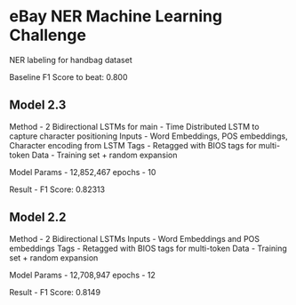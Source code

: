 # eBay NER Machine Learning Challenge

NER labeling for handbag dataset

Baseline F1 Score to beat: 0.800

## Model 2.3
Method - 2 Bidirectional LSTMs for main
       - Time Distributed LSTM to capture character positioning
Inputs - Word Embeddings, POS embeddings, Character encoding from LSTM
Tags - Retagged with BIOS tags for multi-token
Data - Training set + random expansion

Model Params - 12,852,467
epochs - 10

Result - F1 Score: 0.82313


## Model 2.2
Method - 2 Bidirectional LSTMs
Inputs - Word Embeddings and POS embeddings
Tags - Retagged with BIOS tags for multi-token
Data - Training set + random expansion

Model Params - 12,708,947
epochs - 12

Result - F1 Score: 0.8149


